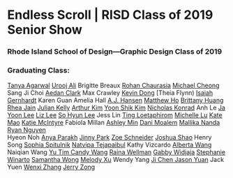 # Endless Scroll | RISD Class of 2019 Senior Show

### Rhode Island School of Design—Graphic Design Class of 2019

### Graduating Class:
[Tanya Agarwal](https://www.agarwaltanya.com/)
[Urooj Ali](https://uroojali.com/)
Brigitte Breaux
[Rohan Chaurasia](https://rohanchau.com/)
[Michael Cheong](http://michael-cheong.com/index.html)
Sang Ji Choi
[Aedan Clark](https://aedanclark.com/)
Max Crawley
[Kevin Dong](http://www.kevindong.site/)
[Theia Flynn)
[Isaiah Gernhardt](http://www.igernhardt.com/portfolio/)
Karen Guan
Amelia Hall
[A.J. Hansen](http://www.andreajanehansen.com/)
[Matthew Ho](http://www.madebymatthewho.com/)
[Brittany Huang](http://www.brehuang.com/)
[Rhea Jain](https://www.rhea-jain.com/)
[Julian Kelly](https://juliankellydesign.com)
[Arthur Kim](http://arthur-kim.com/)
[Yoon Shik Kim](http://yoonshikkim.com/)
[Nicholas Konrad](https://www.nicholaskonrad.com/)
Anh Le
[Ja Yoon Lee](https://jayoonlee.com/)
[Liz Lee](https://www.lizyslee.com/)
[So Hyun Lee](https://www.sohyunlee.com/)
Jess Lin
[Ting Loetaphirom](https://tingloet.com/)
[Michelle Lu](https://www.michelllu.com/)
[Kate Mao](https://www.katemao.work/)
[Katie McIntyre](https://www.katiemcintyredesign.com/)
Fabiola Millan
[Ashley Min](https://ashleymin.com/)
[Dani Moalem](https://daniellemoalem.com/projects)
[Mallika Nanda](http://mallikananda.com/)
[Ryan Nguyen](http://www.ryannguyen.design/)          
Hyeon Noh
[Anya Parakh](https://anyaparakh.com/)
[Jinny Park](https://www.yoojeanpark.com/)
[Zoe Schneider](https://zoe-schneider.com/work)
[Joshua Shao](https://joshuashao.design/)
Henry Song
[Sophia Spitulnik](https://sophiaspitulnik.com/)
[Natvipa Tejapaibul](https://www.nanateja.com/)
Kathy Vizcardo
[Alberta Wang](https://albertawang.com/)
Naiqian Wang
[Yu Tim Candy Wang](https://candywang.com/)
[Raina Wellman](https://rainawellman.com/)
[Gabby Widjaja](https://widjaja.io/)
[Stephanie Winarto](https://stephaniewinarto.com/)
[Samantha Wong](https://samanthawongdesigns.com/)
[Melody Xu](https://melodyxu.myportfolio.com/graphic-design)
Wendy Yang
[Ji Chen Jason Yuan](https://jasonyuan.design/)
Jack Yuen
[Wenxi Zhang](http://www.wenxizhang.com/about)
[Jerry Zong](https://jzong.myportfolio.com/projects)